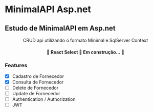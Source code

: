 # MinimalAPI Asp.net

## Estudo de MinimalAPI em Asp.net

<p align="center">CRUD api utilizando o formato Minimal e SqlServer Context</p>

<h4 align="center"> 
	🚧  React Select 🚀 Em construção...  🚧
</h4>

### Features

- [x] Cadastro de Fornecedor
- [x] Consulta de Fornecedor
- [ ] Delete de Fornecedor
- [ ] Update de Fornecedor
- [ ] Authentication / Authorization
- [ ] JWT
